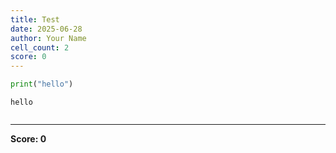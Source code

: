 ```yaml
---
title: Test
date: 2025-06-28
author: Your Name
cell_count: 2
score: 0
---
```


```python
print("hello")
```

    hello
    


```python

```


---
**Score: 0**